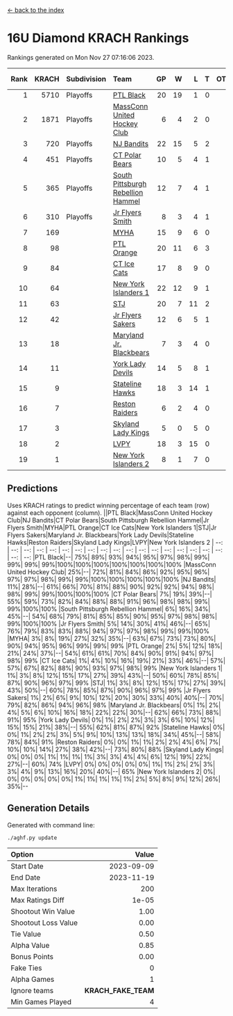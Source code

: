 [<- back to the index](readme.md)
# 16U Diamond KRACH Rankings
Rankings generated on Mon Nov 27 07:16:06 2023.

Rank|KRACH|Subdivision|Team|GP|W|L|T|OTW|OTL|SoS|Exp Wins|Win Diff
---:|---:|:---|:---|---:|---:|---:|---:|---:|---:|---:|---:|---:
1|5710|Playoffs|[PTL Black](https://gamesheetstats.com/seasons/3663/teams/140833/schedule)|20|19|1|0|2|0|371|19.8|-0.0
2|1871|Playoffs|[MassConn United Hockey Club](https://gamesheetstats.com/seasons/3663/teams/140835/schedule)|6|4|2|0|0|0|1862|4.8|-0.0
3|720|Playoffs|[NJ Bandits](https://gamesheetstats.com/seasons/3663/teams/140836/schedule)|22|15|5|2|0|2|788|16.8|-0.0
4|451|Playoffs|[CT Polar Bears](https://gamesheetstats.com/seasons/3663/teams/140834/schedule)|10|5|4|1|0|0|1273|6.3|-0.0
5|365|Playoffs|[South Pittsburgh Rebellion Hammel](https://gamesheetstats.com/seasons/3663/teams/140839/schedule)|12|7|4|1|0|0|1026|8.4|0.0
6|310|Playoffs|[Jr Flyers Smith](https://gamesheetstats.com/seasons/3663/teams/140837/schedule)|8|3|4|1|1|2|993|4.3|-0.0
7|169||[MYHA](https://gamesheetstats.com/seasons/3663/teams/140838/schedule)|15|9|6|0|0|0|867|9.9|0.0
8|98||[PTL Orange](https://gamesheetstats.com/seasons/3663/teams/140842/schedule)|20|11|6|3|1|0|93|13.4|0.0
9|84||[CT Ice Cats](https://gamesheetstats.com/seasons/3663/teams/140846/schedule)|17|8|9|0|0|1|661|8.9|0.0
10|64||[New York Islanders 1](https://gamesheetstats.com/seasons/3663/teams/140847/schedule)|22|12|9|1|3|0|108|13.4|0.0
11|63||[STJ](https://gamesheetstats.com/seasons/3663/teams/140841/schedule)|20|7|11|2|0|1|971|8.9|0.0
12|42||[Jr Flyers Sakers](https://gamesheetstats.com/seasons/3663/teams/140843/schedule)|12|6|5|1|2|0|95|7.4|0.0
13|18||[Maryland Jr. Blackbears](https://gamesheetstats.com/seasons/3663/teams/140848/schedule)|7|3|4|0|0|1|777|3.9|0.0
14|11||[York Lady Devils](https://gamesheetstats.com/seasons/3663/teams/140845/schedule)|14|5|8|1|0|2|430|6.4|0.0
15|9||[Stateline Hawks](https://gamesheetstats.com/seasons/3663/teams/140840/schedule)|18|3|14|1|0|1|1043|4.4|0.0
16|7||[Reston Raiders](https://gamesheetstats.com/seasons/3663/teams/140850/schedule)|6|2|4|0|1|0|31|2.9|0.0
17|3||[Skyland Lady Kings](https://gamesheetstats.com/seasons/3663/teams/140849/schedule)|5|0|5|0|0|0|56|0.9|0.0
18|2||[LVPY](https://gamesheetstats.com/seasons/3663/teams/140844/schedule)|18|3|15|0|0|0|101|3.9|0.0
19|1||[New York Islanders 2](https://gamesheetstats.com/seasons/3663/teams/140851/schedule)|8|1|7|0|0|0|31|1.9|0.0

## Predictions
Uses KRACH ratings to predict winning percentage of each team (row) against each opponent (column).
||PTL Black|MassConn United Hockey Club|NJ Bandits|CT Polar Bears|South Pittsburgh Rebellion Hammel|Jr Flyers Smith|MYHA|PTL Orange|CT Ice Cats|New York Islanders 1|STJ|Jr Flyers Sakers|Maryland Jr. Blackbears|York Lady Devils|Stateline Hawks|Reston Raiders|Skyland Lady Kings|LVPY|New York Islanders 2
| --: | --: | --: | --: | --: | --: | --: | --: | --: | --: | --: | --: | --: | --: | --: | --: | --: | --: | --: | --: 
|PTL Black|--| 75%| 89%| 93%| 94%| 95%| 97%| 98%| 99%| 99%| 99%| 99%|100%|100%|100%|100%|100%|100%|100%
|MassConn United Hockey Club| 25%|--| 72%| 81%| 84%| 86%| 92%| 95%| 96%| 97%| 97%| 98%| 99%| 99%|100%|100%|100%|100%|100%
|NJ Bandits| 11%| 28%|--| 61%| 66%| 70%| 81%| 88%| 90%| 92%| 92%| 94%| 98%| 98%| 99%| 99%|100%|100%|100%
|CT Polar Bears|  7%| 19%| 39%|--| 55%| 59%| 73%| 82%| 84%| 88%| 88%| 91%| 96%| 98%| 98%| 99%| 99%|100%|100%
|South Pittsburgh Rebellion Hammel|  6%| 16%| 34%| 45%|--| 54%| 68%| 79%| 81%| 85%| 85%| 90%| 95%| 97%| 98%| 98%| 99%|100%|100%
|Jr Flyers Smith|  5%| 14%| 30%| 41%| 46%|--| 65%| 76%| 79%| 83%| 83%| 88%| 94%| 97%| 97%| 98%| 99%| 99%|100%
|MYHA|  3%|  8%| 19%| 27%| 32%| 35%|--| 63%| 67%| 73%| 73%| 80%| 90%| 94%| 95%| 96%| 99%| 99%| 99%
|PTL Orange|  2%|  5%| 12%| 18%| 21%| 24%| 37%|--| 54%| 61%| 61%| 70%| 84%| 90%| 91%| 94%| 97%| 98%| 99%
|CT Ice Cats|  1%|  4%| 10%| 16%| 19%| 21%| 33%| 46%|--| 57%| 57%| 67%| 82%| 88%| 90%| 93%| 97%| 98%| 99%
|New York Islanders 1|  1%|  3%|  8%| 12%| 15%| 17%| 27%| 39%| 43%|--| 50%| 60%| 78%| 85%| 87%| 90%| 96%| 97%| 99%
|STJ|  1%|  3%|  8%| 12%| 15%| 17%| 27%| 39%| 43%| 50%|--| 60%| 78%| 85%| 87%| 90%| 96%| 97%| 99%
|Jr Flyers Sakers|  1%|  2%|  6%|  9%| 10%| 12%| 20%| 30%| 33%| 40%| 40%|--| 70%| 79%| 82%| 86%| 94%| 96%| 98%
|Maryland Jr. Blackbears|  0%|  1%|  2%|  4%|  5%|  6%| 10%| 16%| 18%| 22%| 22%| 30%|--| 62%| 66%| 73%| 88%| 91%| 95%
|York Lady Devils|  0%|  1%|  2%|  2%|  3%|  3%|  6%| 10%| 12%| 15%| 15%| 21%| 38%|--| 55%| 62%| 81%| 87%| 92%
|Stateline Hawks|  0%|  0%|  1%|  2%|  2%|  3%|  5%|  9%| 10%| 13%| 13%| 18%| 34%| 45%|--| 58%| 78%| 84%| 91%
|Reston Raiders|  0%|  0%|  1%|  1%|  2%|  2%|  4%|  6%|  7%| 10%| 10%| 14%| 27%| 38%| 42%|--| 73%| 80%| 88%
|Skyland Lady Kings|  0%|  0%|  0%|  1%|  1%|  1%|  1%|  3%|  3%|  4%|  4%|  6%| 12%| 19%| 22%| 27%|--| 60%| 74%
|LVPY|  0%|  0%|  0%|  0%|  0%|  1%|  1%|  2%|  2%|  3%|  3%|  4%|  9%| 13%| 16%| 20%| 40%|--| 65%
|New York Islanders 2|  0%|  0%|  0%|  0%|  0%|  0%|  1%|  1%|  1%|  1%|  1%|  2%|  5%|  8%|  9%| 12%| 26%| 35%|--

## Generation Details

Generated with command line:
```
./aghf.py update
```

| Option | Value |
| :----- | ----: |
| Start Date | 2023-09-09 |
| End Date | 2023-11-19 |
| Max Iterations | 200 |
| Max Ratings Diff | 1e-05 |
| Shootout Win Value | 1.00 |
| Shootout Loss Value | 0.00 |
| Tie Value | 0.50 |
| Alpha Value | 0.85 |
| Bonus Points | 0.00 |
| Fake Ties | 0 |
| Alpha Games | 1 |
| Ignore teams | __KRACH_FAKE_TEAM__ |
| Min Games Played | 4 |


